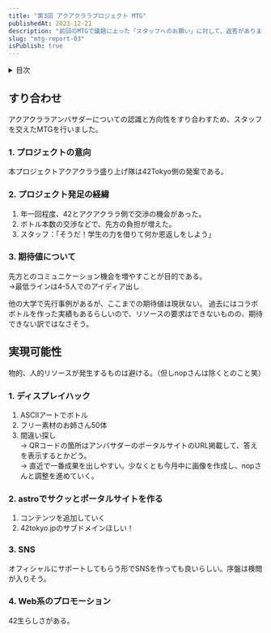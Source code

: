 ```yaml
---
title: "第3回 アクアクララプロジェクト MTG"
publishedAt: 2023-12-21
description: "前回のMTGで議題に上った「スタッフへのお願い」に対して、返答がありました。結論としては42Tokyoからは金銭的な支援の期待はできません。また、アクアクララさんの負担にならないような企画が要求されています。"
slug: "mtg-report-03"
isPublish: true
---
```


<details>
<summary>目次</summary>

1. [すり合わせ](#すり合わせ)
2. [実現可能性](#実現可能性)

</details>

## すり合わせ
アクアクララアンバサダーについての認識と方向性をすり合わすため、スタッフを交えたMTGを行いました。

### 1. プロジェクトの意向
本プロジェクトアクアクララ盛り上げ隊は42Tokyo側の発案である。

### 2. プロジェクト発足の経緯
1. 年一回程度、42とアクアクララ側で交渉の機会があった。
2. ボトル本数の交渉などで、先方の負担が増えた。
3. スタッフ：「そうだ！学生の力を借りて何か恩返しをしよう」

### 3. 期待値について
先方とのコミュニケーション機会を増やすことが目的である。  
→最低ラインは4-5人でのアイディア出し

他の大学で先行事例があるが、ここまでの期待値は現状ない。
過去にはコラボボトルを作った実績もあるらしいので、リソースの要求はできないものの、期待できない訳ではなさそう。

## 実現可能性

物的、人的リソースが発生するものは避ける。（但しnopさんは除くとのこと笑）

### 1. ディスプレイハック
1. ASCIIアートでボトル
2. フリー素材のお姉さん50体
3. 間違い探し  
→ QRコードの箇所はアンバサダーのポータルサイトのURL掲載して、答えを表示するとかどう。  
→ 直近で一番成果を出しやすい。少なくとも今月中に画像を作成し、nopさんと調整を進めていく。

### 2. astroでサクッとポータルサイトを作る
1. コンテンツを追加していく
2. 42tokyo.jpのサブドメインほしい！

### 3. SNS
オフィシャルにサポートしてもらう形でSNSを作っても良いらしい。序盤は検閲が入りそう。
    
### 4. Web系のプロモーション
42生らしさがある。